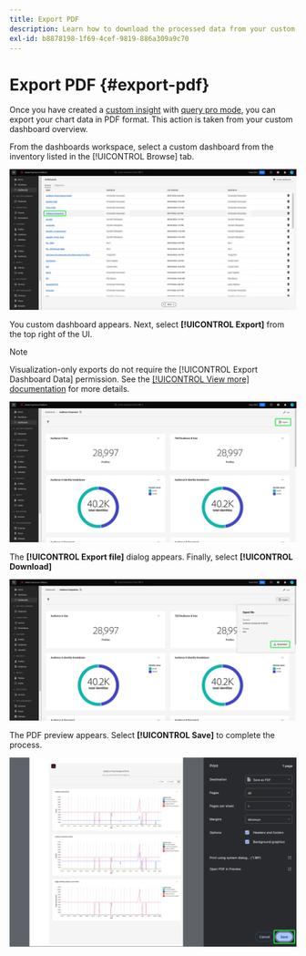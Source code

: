 ```yaml
---
title: Export PDF
description: Learn how to download the processed data from your custom dashboard insights in PDF format.
exl-id: b8878198-1f69-4cef-9819-886a309a9c70
---
```

# Export PDF {#export-pdf}

Once you have created a [custom insight](./overview.md) with [query pro mode](./overview.md#query-pro-mode), you can export your chart data in PDF format. This action is taken from your custom dashboard overview. 

From the dashboards workspace, select a custom dashboard from the inventory listed in the [!UICONTROL Browse] tab.

![The Dashboard inventory with a custom dashboard entry highlighted.](../images/sql-insights-query-pro-mode/dashboard-inventory-audience.png)

You custom dashboard appears. Next, select **[!UICONTROL Export]** from the top right of the UI.

>[!NOTE]
>
>Visualization-only exports do not require the [!UICONTROL Export Dashboard Data] permission. See the [[!UICONTROL View more] documentation](./view-more.md#export) for more details.

![A custom dashboard with Export highlighted.](../images/sql-insights-query-pro-mode/export.png)

The **[!UICONTROL Export file]** dialog appears. Finally, select **[!UICONTROL Download]**

![The Export file dialog with download.](../images/sql-insights-query-pro-mode/export-dialog.png)

The PDF preview appears. Select **[!UICONTROL Save]** to complete the process.

![The print preview dialog with Save highlighted.](../images/sql-insights-query-pro-mode/print-preview.png)
